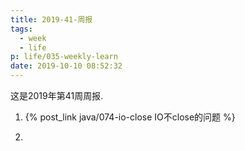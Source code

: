 ```yaml
---
title: 2019-41-周报
tags:
  - week
  - life
p: life/035-weekly-learn
date: 2019-10-10 08:52:32
---
```


这是2019年第41周周报.

1. {% post_link java/074-io-close IO不close的问题 %}

2. 
